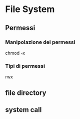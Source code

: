 # File System

## Permessi
### Manipolazione dei permessi
chmod -x

### Tipi di permessi
rwx


## file directory

## system call
